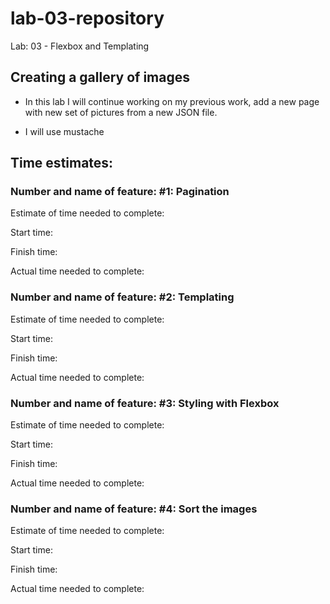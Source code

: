 # lab-03-repository
Lab: 03 - Flexbox and Templating

## Creating a gallery of images 

* In this lab I will continue working on my previous work, add a new page with new set of pictures from a new JSON file.

* I will use mustache 


## Time estimates: 

### Number and name of feature: #1: Pagination

Estimate of time needed to complete: 

Start time: 

Finish time:

Actual time needed to complete: 

### Number and name of feature: #2: Templating

Estimate of time needed to complete: 

Start time: 

Finish time: 

Actual time needed to complete: 

### Number and name of feature: #3: Styling with Flexbox

Estimate of time needed to complete: 

Start time: 

Finish time: 

Actual time needed to complete: 

### Number and name of feature: #4: Sort the images

Estimate of time needed to complete: 

Start time: 

Finish time: 

Actual time needed to complete: 